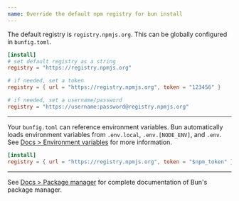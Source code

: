 ```yaml
---
name: Override the default npm registry for bun install
---
```


The default registry is `registry.npmjs.org`. This can be globally configured in `bunfig.toml`.

```toml#bunfig.toml
[install]
# set default registry as a string
registry = "https://registry.npmjs.org"

# if needed, set a token
registry = { url = "https://registry.npmjs.org", token = "123456" }

# if needed, set a username/password
registry = "https://username:password@registry.npmjs.org"
```

---

Your `bunfig.toml` can reference environment variables. Bun automatically loads environment variables from `.env.local`, `.env.[NODE_ENV]`, and `.env`. See [Docs > Environment variables](/docs/cli/run#environment-variables) for more information.

```toml#bunfig.toml
[install]
registry = { url = "https://registry.npmjs.org", token = "$npm_token" }
```

---

See [Docs > Package manager](/docs/cli/install) for complete documentation of Bun's package manager.
